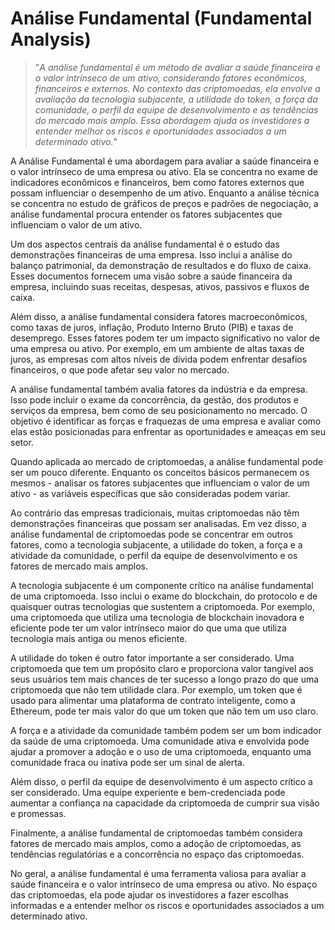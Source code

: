 # Análise Fundamental (Fundamental Analysis)

>"*A análise fundamental é um método de avaliar a saúde financeira e o valor intrínseco de um ativo, considerando fatores econômicos, financeiros e externos. No contexto das criptomoedas, ela envolve a avaliação da tecnologia subjacente, a utilidade do token, a força da comunidade, o perfil da equipe de desenvolvimento e as tendências do mercado mais amplo. Essa abordagem ajuda os investidores a entender melhor os riscos e oportunidades associados a um determinado ativo.*"

A Análise Fundamental é uma abordagem para avaliar a saúde financeira e o valor intrínseco de uma empresa ou ativo. Ela se concentra no exame de indicadores econômicos e financeiros, bem como fatores externos que possam influenciar o desempenho de um ativo. Enquanto a análise técnica se concentra no estudo de gráficos de preços e padrões de negociação, a análise fundamental procura entender os fatores subjacentes que influenciam o valor de um ativo.

Um dos aspectos centrais da análise fundamental é o estudo das demonstrações financeiras de uma empresa. Isso inclui a análise do balanço patrimonial, da demonstração de resultados e do fluxo de caixa. Esses documentos fornecem uma visão sobre a saúde financeira da empresa, incluindo suas receitas, despesas, ativos, passivos e fluxos de caixa.

Além disso, a análise fundamental considera fatores macroeconômicos, como taxas de juros, inflação, Produto Interno Bruto (PIB) e taxas de desemprego. Esses fatores podem ter um impacto significativo no valor de uma empresa ou ativo. Por exemplo, em um ambiente de altas taxas de juros, as empresas com altos níveis de dívida podem enfrentar desafios financeiros, o que pode afetar seu valor no mercado.

A análise fundamental também avalia fatores da indústria e da empresa. Isso pode incluir o exame da concorrência, da gestão, dos produtos e serviços da empresa, bem como de seu posicionamento no mercado. O objetivo é identificar as forças e fraquezas de uma empresa e avaliar como elas estão posicionadas para enfrentar as oportunidades e ameaças em seu setor.

Quando aplicada ao mercado de criptomoedas, a análise fundamental pode ser um pouco diferente. Enquanto os conceitos básicos permanecem os mesmos - analisar os fatores subjacentes que influenciam o valor de um ativo - as variáveis específicas que são consideradas podem variar.

Ao contrário das empresas tradicionais, muitas criptomoedas não têm demonstrações financeiras que possam ser analisadas. Em vez disso, a análise fundamental de criptomoedas pode se concentrar em outros fatores, como a tecnologia subjacente, a utilidade do token, a força e a atividade da comunidade, o perfil da equipe de desenvolvimento e os fatores de mercado mais amplos.

A tecnologia subjacente é um componente crítico na análise fundamental de uma criptomoeda. Isso inclui o exame do blockchain, do protocolo e de quaisquer outras tecnologias que sustentem a criptomoeda. Por exemplo, uma criptomoeda que utiliza uma tecnologia de blockchain inovadora e eficiente pode ter um valor intrínseco maior do que uma que utiliza tecnologia mais antiga ou menos eficiente.

A utilidade do token é outro fator importante a ser considerado. Uma criptomoeda que tem um propósito claro e proporciona valor tangível aos seus usuários tem mais chances de ter sucesso a longo prazo do que uma criptomoeda que não tem utilidade clara. Por exemplo, um token que é usado para alimentar uma plataforma de contrato inteligente, como a Ethereum, pode ter mais valor do que um token que não tem um uso claro.

A força e a atividade da comunidade também podem ser um bom indicador da saúde de uma criptomoeda. Uma comunidade ativa e envolvida pode ajudar a promover a adoção e o uso de uma criptomoeda, enquanto uma comunidade fraca ou inativa pode ser um sinal de alerta.

Além disso, o perfil da equipe de desenvolvimento é um aspecto crítico a ser considerado. Uma equipe experiente e bem-credenciada pode aumentar a confiança na capacidade da criptomoeda de cumprir sua visão e promessas.

Finalmente, a análise fundamental de criptomoedas também considera fatores de mercado mais amplos, como a adoção de criptomoedas, as tendências regulatórias e a concorrência no espaço das criptomoedas.

No geral, a análise fundamental é uma ferramenta valiosa para avaliar a saúde financeira e o valor intrínseco de uma empresa ou ativo. No espaço das criptomoedas, ela pode ajudar os investidores a fazer escolhas informadas e a entender melhor os riscos e oportunidades associados a um determinado ativo.